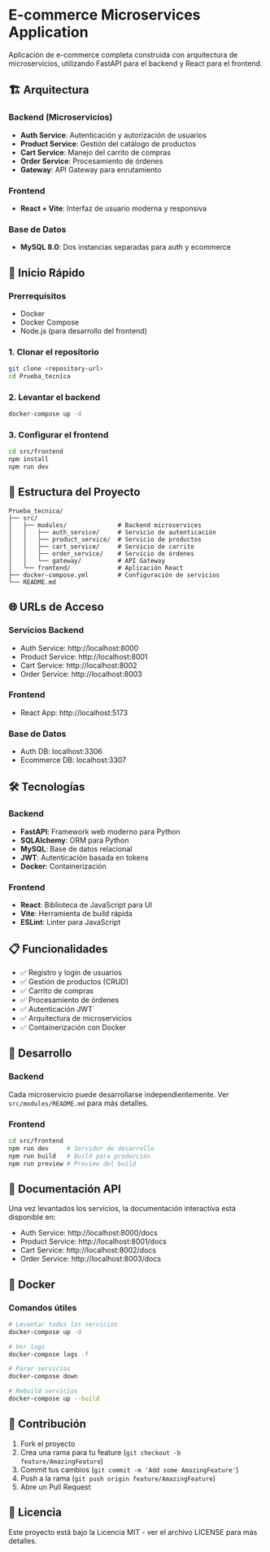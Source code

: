 # E-commerce Microservices Application

Aplicación de e-commerce completa construida con arquitectura de microservicios, utilizando FastAPI para el backend y React para el frontend.

## 🏗️ Arquitectura

### Backend (Microservicios)
- **Auth Service**: Autenticación y autorización de usuarios
- **Product Service**: Gestión del catálogo de productos  
- **Cart Service**: Manejo del carrito de compras
- **Order Service**: Procesamiento de órdenes
- **Gateway**: API Gateway para enrutamiento

### Frontend
- **React + Vite**: Interfaz de usuario moderna y responsiva

### Base de Datos
- **MySQL 8.0**: Dos instancias separadas para auth y ecommerce

## 🚀 Inicio Rápido

### Prerrequisitos
- Docker
- Docker Compose
- Node.js (para desarrollo del frontend)

### 1. Clonar el repositorio
```bash
git clone <repository-url>
cd Prueba_tecnica
```

### 2. Levantar el backend
```bash
docker-compose up -d
```

### 3. Configurar el frontend
```bash
cd src/frontend
npm install
npm run dev
```

## 📁 Estructura del Proyecto

```
Prueba_tecnica/
├── src/
│   ├── modules/              # Backend microservices
│   │   ├── auth_service/     # Servicio de autenticación
│   │   ├── product_service/  # Servicio de productos
│   │   ├── cart_service/     # Servicio de carrito
│   │   ├── order_service/    # Servicio de órdenes
│   │   └── gateway/          # API Gateway
│   └── frontend/             # Aplicación React
├── docker-compose.yml        # Configuración de servicios
└── README.md
```

## 🌐 URLs de Acceso

### Servicios Backend
- Auth Service: http://localhost:8000
- Product Service: http://localhost:8001  
- Cart Service: http://localhost:8002
- Order Service: http://localhost:8003

### Frontend
- React App: http://localhost:5173

### Base de Datos
- Auth DB: localhost:3306
- Ecommerce DB: localhost:3307

## 🛠️ Tecnologías

### Backend
- **FastAPI**: Framework web moderno para Python
- **SQLAlchemy**: ORM para Python
- **MySQL**: Base de datos relacional
- **JWT**: Autenticación basada en tokens
- **Docker**: Containerización

### Frontend  
- **React**: Biblioteca de JavaScript para UI
- **Vite**: Herramienta de build rápida
- **ESLint**: Linter para JavaScript

## 📋 Funcionalidades

- ✅ Registro y login de usuarios
- ✅ Gestión de productos (CRUD)
- ✅ Carrito de compras
- ✅ Procesamiento de órdenes
- ✅ Autenticación JWT
- ✅ Arquitectura de microservicios
- ✅ Containerización con Docker

## 🔧 Desarrollo

### Backend
Cada microservicio puede desarrollarse independientemente. Ver `src/modules/README.md` para más detalles.

### Frontend
```bash
cd src/frontend
npm run dev     # Servidor de desarrollo
npm run build   # Build para producción
npm run preview # Preview del build
```

## 📝 Documentación API

Una vez levantados los servicios, la documentación interactiva está disponible en:
- Auth Service: http://localhost:8000/docs
- Product Service: http://localhost:8001/docs
- Cart Service: http://localhost:8002/docs
- Order Service: http://localhost:8003/docs

## 🐳 Docker

### Comandos útiles
```bash
# Levantar todos los servicios
docker-compose up -d

# Ver logs
docker-compose logs -f

# Parar servicios
docker-compose down

# Rebuild servicios
docker-compose up --build
```

## 🤝 Contribución

1. Fork el proyecto
2. Crea una rama para tu feature (`git checkout -b feature/AmazingFeature`)
3. Commit tus cambios (`git commit -m 'Add some AmazingFeature'`)
4. Push a la rama (`git push origin feature/AmazingFeature`)
5. Abre un Pull Request

## 📄 Licencia

Este proyecto está bajo la Licencia MIT - ver el archivo LICENSE para más detalles.